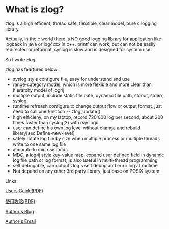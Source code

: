 # What is zlog? #

*zlog* is a high efficent, thread safe, flexsible, clear model, pure c logging library

Actually, in the c world there is NO good logging library for application like logback in java or log4cxx in c++. printf can work, but can not be easily redirected or reformat, syslog is slow and is designed for system use.

So I write *zlog*. 

*zlog* has feartures below:

  * syslog style configure file, easy for understand and use
  * range-category model, which is more flexible and more clear than hierarchy model of log4j
  * multiple output, include static file path, dynamic file path, stdout, stderr, syslog
  * runtime refreash configure to change output flow or output format, just need to call one function -- zlog_update()
  * high efficieny, on my laptop, record 720'000 log per second, about 200 times faster than syslog(3) with rsyslogd
  * user can define his own log level without change and rebuild library[sec:Define-new-level]
  * safely rotate log file by size when multiple process or multiple threads write to one same log file
  * accurate to microseconds
  * MDC, a log4j style key-value map, expand user defined field in dynamic log file path or log format, is also useful in multi-thread programming
  * self debugable, can output zlog's self debug and error log at runtime
  * Not depend on any other 3rd party library, just base on POSIX system.

Links:

[Users Guide(PDF)](https://github.com/HardySimpson/zlog/raw/master/download/ZlogUsersGuide-EN-0.9rc1.pdf)

[使用攻略(PDF)](https://github.com/HardySimpson/zlog/raw/master/download/ZlogUsersGuide-CN-0.9rc1.pdf)

[Author's Blog](http://my.oschina.net/HardySimpson/blog)

[Author's Email](mailto:HardySimpson1984@gmail.com)
